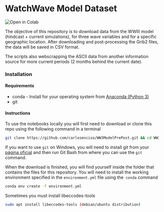 # WatchWave Model Dataset 

<a href="https://colab.research.google.com/github/carlosenciso/WW3ModelPrePost/blob/master/NOTEBOOK/WW3_Downloader.ipynb"><img align="left" src="https://colab.research.google.com/assets/colab-badge.svg" alt="Open in Colab" title="Open and Execute in Google Colaboratory"></a>

<br>

The objective of this repository is to download data from the WWIII model (hindcast + current simulations), for three wave variables and for a specific geographic location. After downloading and post-processing the Grib2 files, the data will be saved in CSV format.

The scripts also webscrapping the ASCII data from another information source for more current periods (2 months behind the current date).

### Installation

#### Requirements

- conda - Install for your operating system from [Anaconda (Python 3)](https://www.anaconda.com/distribution/)
- git

#### Instructions

To use the notebooks locally you will first need to download or clone this repo using the following command in a terminal

```bash
git clone https://github.com/carlosenciso/WW3ModelPrePost.git && cd WW3ModelPrePost
```

If you want to use `git` on Windows, you will need to install git from your [página oficial](https://git-scm.com/downloads) and then run Git Bash from where you can use the `git` command.

When the download is finished, you will find yourself inside the folder that contains the files for this repository. You will need to install the working environment specified in the `environment.yml` file using the` conda` command

```bash
conda env create -f environment.yml
```

Sometimes you must install libeccodes-tools

```bash
sudo apt install libeccodes-tools (debian/ubuntu distribution)
```
